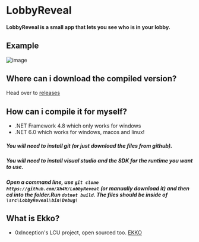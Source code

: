 # LobbyReveal
#### LobbyReveal is a small app that lets you see who is in your lobby.
## Example
![image](https://i.imgur.com/G4MbjUV.png)
## Where can i download the compiled version?
Head over to [releases](https://github.com/Riotphobia/LobbyReveal/releases/)
## How can i compile it for myself?
* .NET Framework 4.8 which only works for windows
* .NET 6.0 which works for windows, macos and linux!
##### You will need to install git (or just download the files from github).
##### You will need to install visual studio and the SDK for the runtime you want to use.
##### Open a command line, use `git clone https://github.com/Xh4H/LobbyReveal` (or manually download it) and then cd into the folder.Run `dotnet build`. The files should be inside of `\src\LobbyReveal\bin\Debug\`
## What is Ekko?
* 0xInception's LCU project, open sourced too. [EKKO](https://github.com/0xInception/Ekko)
